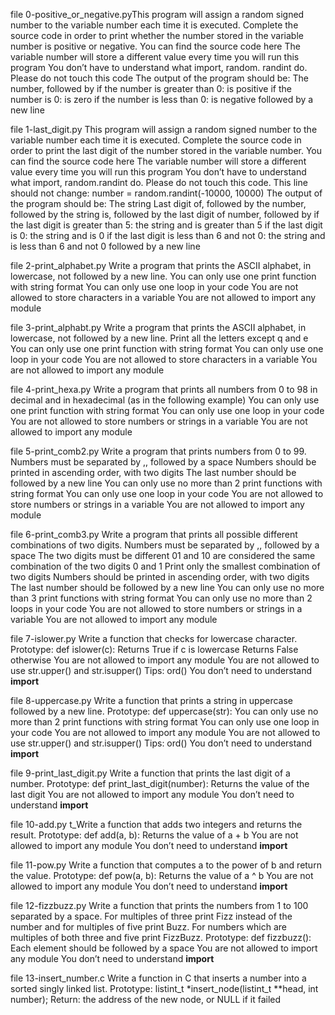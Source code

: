 file 0-positive_or_negative.pyThis program will assign a random signed number to the variable number each time it is executed. Complete the source code in order to print whether the number stored in the variable number is positive or negative.
You can find the source code here
The variable number will store a different value every time you will run this program
You don’t have to understand what import, random. randint do. Please do not touch this code
The output of the program should be:
The number, followed by
if the number is greater than 0: is positive
if the number is 0: is zero
if the number is less than 0: is negative
followed by a new line

file 1-last_digit.py  This program will assign a random signed number to the variable number each time it is executed. Complete the source code in order to print the last digit of the number stored in the variable number.
You can find the source code here
The variable number will store a different value every time you will run this program
You don’t have to understand what import, random.randint do. Please do not touch this code. This line should not change: number = random.randint(-10000, 10000)
The output of the program should be:
The string Last digit of, followed by
the number, followed by
the string is, followed by the last digit of number, followed by
if the last digit is greater than 5: the string and is greater than 5
if the last digit is 0: the string and is 0
if the last digit is less than 6 and not 0: the string and is less than 6 and not 0
followed by a new line

file 2-print_alphabet.py  Write a program that prints the ASCII alphabet, in lowercase, not followed by a new line.
You can only use one print function with string format
You can only use one loop in your code
You are not allowed to store characters in a variable
You are not allowed to import any module

file 3-print_alphabt.py  Write a program that prints the ASCII alphabet, in lowercase, not followed by a new line.
Print all the letters except q and e
You can only use one print function with string format
You can only use one loop in your code
You are not allowed to store characters in a variable
You are not allowed to import any module

file 4-print_hexa.py Write a program that prints all numbers from 0 to 98 in decimal and in hexadecimal (as in the following example)
You can only use one print function with string format
You can only use one loop in your code
You are not allowed to store numbers or strings in a variable
You are not allowed to import any module

file 5-print_comb2.py  Write a program that prints numbers from 0 to 99.
Numbers must be separated by ,, followed by a space
Numbers should be printed in ascending order, with two digits
The last number should be followed by a new line
You can only use no more than 2 print functions with string format
You can only use one loop in your code
You are not allowed to store numbers or strings in a variable
You are not allowed to import any module
 
 file 6-print_comb3.py Write a program that prints all possible different combinations of two digits.
Numbers must be separated by ,, followed by a space
The two digits must be different
01 and 10 are considered the same combination of the two digits 0 and 1
Print only the smallest combination of two digits
Numbers should be printed in ascending order, with two digits
The last number should be followed by a new line
You can only use no more than 3 print functions with string format
You can only use no more than 2 loops in your code
You are not allowed to store numbers or strings in a variable
You are not allowed to import any module 

file 7-islower.py Write a function that checks for lowercase character.
Prototype: def islower(c):
Returns True if c is lowercase
Returns False otherwise
You are not allowed to import any module
You are not allowed to use str.upper() and str.isupper()
Tips: ord()
You don’t need to understand __import__ 

file 8-uppercase.py Write a function that prints a string in uppercase followed by a new line.
Prototype: def uppercase(str):
You can only use no more than 2 print functions with string format
You can only use one loop in your code
You are not allowed to import any module
You are not allowed to use str.upper() and str.isupper()
Tips: ord()
You don’t need to understand __import__ 


file 9-print_last_digit.py  Write a function that prints the last digit of a number.
Prototype: def print_last_digit(number):
Returns the value of the last digit
You are not allowed to import any module
You don’t need to understand __import__

file 10-add.py t_Write a function that adds two integers and returns the result.
Prototype: def add(a, b):
Returns the value of a + b
You are not allowed to import any module
You don’t need to understand __import__

file 11-pow.py Write a function that computes a to the power of b and return the value.
Prototype: def pow(a, b):
Returns the value of a ^ b
You are not allowed to import any module
You don’t need to understand __import__

file 12-fizzbuzz.py Write a function that prints the numbers from 1 to 100 separated by a space.
For multiples of three print Fizz instead of the number and for multiples of five print Buzz.
For numbers which are multiples of both three and five print FizzBuzz.
Prototype: def fizzbuzz():
Each element should be followed by a space
You are not allowed to import any module
You don’t need to understand __import__ 

file 13-insert_number.c  Write a function in C that inserts a number into a sorted singly linked list.
Prototype: listint_t *insert_node(listint_t **head, int number);
Return: the address of the new node, or NULL if it failed


